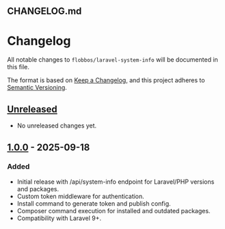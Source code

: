 ## CHANGELOG.md

# Changelog

All notable changes to `flobbos/laravel-system-info` will be documented in this file.

The format is based on [Keep a Changelog](https://keepachangelog.com/en/1.0.0/),
and this project adheres to [Semantic Versioning](https://semver.org/spec/v2.0.0.html).

## [Unreleased]

-   No unreleased changes yet.

## [1.0.0] - 2025-09-18

### Added

-   Initial release with /api/system-info endpoint for Laravel/PHP versions and packages.
-   Custom token middleware for authentication.
-   Install command to generate token and publish config.
-   Composer command execution for installed and outdated packages.
-   Compatibility with Laravel 9+.

[Unreleased]: https://github.com/flobbos/laravel-system-info/compare/v1.0.0...HEAD
[1.0.0]: https://github.com/flobbos/laravel-system-info/releases/tag/v1.0.0

